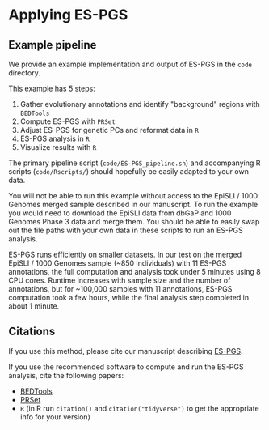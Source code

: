 # Applying ES-PGS

## Example pipeline
We provide an example implementation and output of ES-PGS in the `code` directory.

This example has 5 steps:
1. Gather evolutionary annotations and identify "background" regions with `BEDTools`
2. Compute ES-PGS with `PRSet`
3. Adjust ES-PGS for genetic PCs and reformat data in `R`
4. ES-PGS analysis in `R`
5. Visualize results with `R`

The primary pipeline script (`code/ES-PGS_pipeline.sh`) and accompanying R scripts (`code/Rscripts/`) should hopefully be easily adapted to your own data.

You will not be able to run this example without access to the EpiSLI / 1000 Genomes merged sample described in our manuscript. To run the example you would need to download the EpiSLI data from dbGaP and 1000 Genomes Phase 3 data and merge them. You should be able to easily swap out the file paths with your own data in these scripts to run an ES-PGS analysis. 

ES-PGS runs efficiently on smaller datasets. In our test on the merged EpiSLI / 1000 Genomes sample (~850 individuals) with 11 ES-PGS annotations, the full computation and analysis took under 5 minutes using 8 CPU cores. Runtime increases with sample size and the number of annotations, but for ~100,000 samples with 11 annotations, ES-PGS computation took a few hours, while the final analysis step completed in about 1 minute.

## Citations
If you use this method, please cite our manuscript describing [ES-PGS](https://www.biorxiv.org/content/10.1101/2025.03.07.641231v1).

If you use the recommended software to compute and run the ES-PGS analysis, cite the following papers:
- [BEDTools](https://pubmed.ncbi.nlm.nih.gov/20110278/)
- [PRSet](https://pubmed.ncbi.nlm.nih.gov/36749789/)
- `R` (in R run `citation()` and `citation("tidyverse")` to get the appropriate info for your version)
